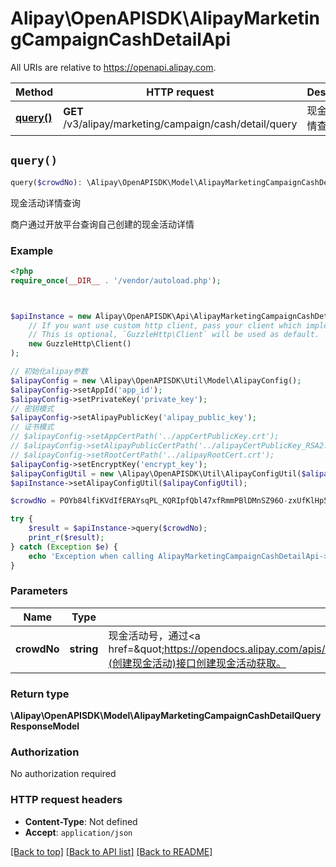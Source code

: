 # Alipay\OpenAPISDK\AlipayMarketingCampaignCashDetailApi

All URIs are relative to https://openapi.alipay.com.

Method | HTTP request | Description
------------- | ------------- | -------------
[**query()**](AlipayMarketingCampaignCashDetailApi.md#query) | **GET** /v3/alipay/marketing/campaign/cash/detail/query | 现金活动详情查询


## `query()`

```php
query($crowdNo): \Alipay\OpenAPISDK\Model\AlipayMarketingCampaignCashDetailQueryResponseModel
```

现金活动详情查询

商户通过开放平台查询自己创建的现金活动详情

### Example

```php
<?php
require_once(__DIR__ . '/vendor/autoload.php');



$apiInstance = new Alipay\OpenAPISDK\Api\AlipayMarketingCampaignCashDetailApi(
    // If you want use custom http client, pass your client which implements `GuzzleHttp\ClientInterface`.
    // This is optional, `GuzzleHttp\Client` will be used as default.
    new GuzzleHttp\Client()
);

// 初始化alipay参数
$alipayConfig = new \Alipay\OpenAPISDK\Util\Model\AlipayConfig();
$alipayConfig->setAppId('app_id');
$alipayConfig->setPrivateKey('private_key');
// 密钥模式
$alipayConfig->setAlipayPublicKey('alipay_public_key');
// 证书模式
// $alipayConfig->setAppCertPath('../appCertPublicKey.crt');
// $alipayConfig->setAlipayPublicCertPath('../alipayCertPublicKey_RSA2.crt');
// $alipayConfig->setRootCertPath('../alipayRootCert.crt');
$alipayConfig->setEncryptKey('encrypt_key');
$alipayConfigUtil = new \Alipay\OpenAPISDK\Util\AlipayConfigUtil($alipayConfig);
$apiInstance->setAlipayConfigUtil($alipayConfigUtil);

$crowdNo = POYb84lfiKVdIfERAYsqPL_KQRIpfQbl47xfRmmPBlDMnSZ96O-zxUfKlHp5cxmx; // string | 现金活动号，通过<a href=\"https://opendocs.alipay.com/apis/api_5/alipay.marketing.campaign.cash.create\">alipay.marketing.campaign.cash.create</a>(创建现金活动)接口创建现金活动获取。

try {
    $result = $apiInstance->query($crowdNo);
    print_r($result);
} catch (Exception $e) {
    echo 'Exception when calling AlipayMarketingCampaignCashDetailApi->query: ', $e->getMessage(), PHP_EOL;
}
```

### Parameters

Name | Type | Description  | Notes
------------- | ------------- | ------------- | -------------
 **crowdNo** | **string**| 现金活动号，通过&lt;a href&#x3D;\&quot;https://opendocs.alipay.com/apis/api_5/alipay.marketing.campaign.cash.create\&quot;&gt;alipay.marketing.campaign.cash.create&lt;/a&gt;(创建现金活动)接口创建现金活动获取。 | [optional]

### Return type

**\Alipay\OpenAPISDK\Model\AlipayMarketingCampaignCashDetailQueryResponseModel**

### Authorization

No authorization required

### HTTP request headers

- **Content-Type**: Not defined
- **Accept**: `application/json`

[[Back to top]](#) [[Back to API list]](../../README.md#api-endpoints)
[[Back to README]](../../README.md)

